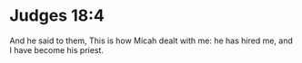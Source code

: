 # Judges 18:4

And he said to them, This is how Micah dealt with me: he has hired me, and I have become his priest.

